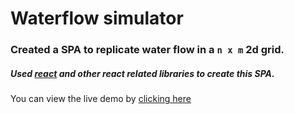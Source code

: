 # Waterflow simulator
### Created a SPA to replicate water flow in a `n x m` 2d grid.
##### Used [react](https://reactjs.org) and other react related libraries to create this SPA.
 You can view the live demo by [clicking here](https://vigneshd96.github.io/waterflow_simulator/)
